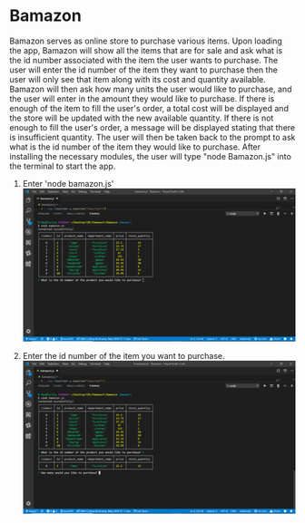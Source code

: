 # Bamazon
Bamazon serves as online store to purchase various items. Upon loading the app, Bamazon will show all the items that are for sale and ask what is the id number associated with the item the user wants to purchase. The user will enter the id number of the item they want to purchase then the user will only see that item along with its cost and quantity available. Bamazon will then ask how many units the user would like to purchase, and the user will enter in the amount they would like to purchase. If there is enough of the item to fill the user's order, a total cost will be displayed and the store will be updated with the new available quantity. If there is not enough to fill the user's order, a message will be displayed stating that there is insufficient quantity. The user will then be taken back to the prompt to ask what is the id number of the item they would like to purchase.
 After installing the necessary modules, the user will type "node Bamazon.js" into the terminal to start the app. 
 
 1. Enter 'node bamazon.js'
 ![Bamazon](/bamazon.png)
 
 2. Enter the id number of the item you want to purchase.
 ![Quantity](/purchase.png)
 
